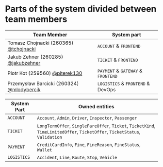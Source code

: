 # Parts of the system divided between team members

| Team Member                                                                 | System part                        |
| --------------------------------------------------------------------------- | ---------------------------------- |
| Tomasz Chojnacki (260365) [@tchojnacki](https://github.com/tchojnacki)      | `ACCOUNT` & `FRONTEND`             |
| Jakub Zehner (260285) [@jakubzehner](https://github.com/jakubzehner)        | `TICKET` & `FRONTEND`              |
| Piotr Kot (259560) [@piterek130](https://github.com/piterek130)             | `PAYMENT` & `GATEWAY` & `FRONTEND` |
| Przemysław Barcicki (260324) [@mlodybercik](https://github.com/mlodybercik) | `LOGISTICS` & `FRONTEND` & DevOps  |

| System Part | Owned entities                                                                                                              |
| ----------- | --------------------------------------------------------------------------------------------------------------------------- |
| `ACCOUNT`   | `Account`, `Admin`, `Driver`, `Inspector`, `Passenger`                                                                      |
| `TICKET`    | `LongTermOffer`, `SingleFareOffer`, `Ticket`, `TicketKind`, `TimeLimitedOffer`, `TicketOffer`, `TicketStatus`, `Validation` |
| `PAYMENT`   | `CreditCardInfo`, `Fine`, `FineReason`, `FineStatus`, `Wallet`                                                              |
| `LOGISTICS` | `Accident`, `Line`, `Route`, `Stop`, `Vehicle`                                                                              |
